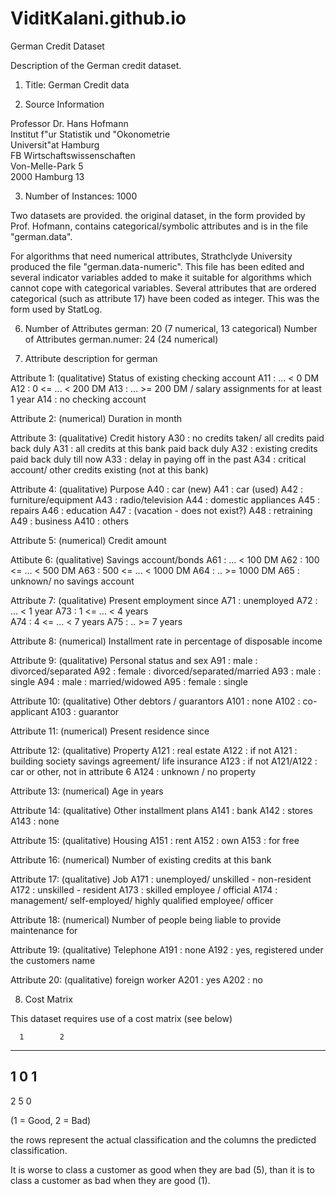 # ViditKalani.github.io
German Credit Dataset

Description of the German credit dataset.

1. Title: German Credit data

2. Source Information

Professor Dr. Hans Hofmann  
Institut f"ur Statistik und "Okonometrie  
Universit"at Hamburg  
FB Wirtschaftswissenschaften  
Von-Melle-Park 5    
2000 Hamburg 13 

3. Number of Instances:  1000

Two datasets are provided.  the original dataset, in the form provided
by Prof. Hofmann, contains categorical/symbolic attributes and
is in the file "german.data".   
 
For algorithms that need numerical attributes, Strathclyde University 
produced the file "german.data-numeric".  This file has been edited 
and several indicator variables added to make it suitable for 
algorithms which cannot cope with categorical variables.   Several
attributes that are ordered categorical (such as attribute 17) have
been coded as integer.    This was the form used by StatLog.


6. Number of Attributes german: 20 (7 numerical, 13 categorical)
   Number of Attributes german.numer: 24 (24 numerical)


7.  Attribute description for german

Attribute 1:  (qualitative)
	       Status of existing checking account
               A11 :      ... <    0 DM
	       A12 : 0 <= ... <  200 DM
	       A13 :      ... >= 200 DM /
		     salary assignments for at least 1 year
               A14 : no checking account

Attribute 2:  (numerical)
	      Duration in month

Attribute 3:  (qualitative)
	      Credit history
	      A30 : no credits taken/
		    all credits paid back duly
              A31 : all credits at this bank paid back duly
	      A32 : existing credits paid back duly till now
              A33 : delay in paying off in the past
	      A34 : critical account/
		    other credits existing (not at this bank)

Attribute 4:  (qualitative)
	      Purpose
	      A40 : car (new)
	      A41 : car (used)
	      A42 : furniture/equipment
	      A43 : radio/television
	      A44 : domestic appliances
	      A45 : repairs
	      A46 : education
	      A47 : (vacation - does not exist?)
	      A48 : retraining
	      A49 : business
	      A410 : others

Attribute 5:  (numerical)
	      Credit amount

Attibute 6:  (qualitative)
	      Savings account/bonds
	      A61 :          ... <  100 DM
	      A62 :   100 <= ... <  500 DM
	      A63 :   500 <= ... < 1000 DM
	      A64 :          .. >= 1000 DM
              A65 :   unknown/ no savings account

Attribute 7:  (qualitative)
	      Present employment since
	      A71 : unemployed
	      A72 :       ... < 1 year
	      A73 : 1  <= ... < 4 years  
	      A74 : 4  <= ... < 7 years
	      A75 :       .. >= 7 years

Attribute 8:  (numerical)
	      Installment rate in percentage of disposable income

Attribute 9:  (qualitative)
	      Personal status and sex
	      A91 : male   : divorced/separated
	      A92 : female : divorced/separated/married
              A93 : male   : single
	      A94 : male   : married/widowed
	      A95 : female : single

Attribute 10: (qualitative)
	      Other debtors / guarantors
	      A101 : none
	      A102 : co-applicant
	      A103 : guarantor

Attribute 11: (numerical)
	      Present residence since

Attribute 12: (qualitative)
	      Property
	      A121 : real estate
	      A122 : if not A121 : building society savings agreement/
				   life insurance
              A123 : if not A121/A122 : car or other, not in attribute 6
	      A124 : unknown / no property

Attribute 13: (numerical)
	      Age in years

Attribute 14: (qualitative)
	      Other installment plans 
	      A141 : bank
	      A142 : stores
	      A143 : none

Attribute 15: (qualitative)
	      Housing
	      A151 : rent
	      A152 : own
	      A153 : for free

Attribute 16: (numerical)
              Number of existing credits at this bank

Attribute 17: (qualitative)
	      Job
	      A171 : unemployed/ unskilled  - non-resident
	      A172 : unskilled - resident
	      A173 : skilled employee / official
	      A174 : management/ self-employed/
		     highly qualified employee/ officer

Attribute 18: (numerical)
	      Number of people being liable to provide maintenance for

Attribute 19: (qualitative)
	      Telephone
	      A191 : none
	      A192 : yes, registered under the customers name

Attribute 20: (qualitative)
	      foreign worker
	      A201 : yes
	      A202 : no



8.  Cost Matrix

This dataset requires use of a cost matrix (see below)


      1        2
----------------------------
  1   0        1
-----------------------
  2   5        0

(1 = Good,  2 = Bad)

the rows represent the actual classification and the columns
the predicted classification.

It is worse to class a customer as good when they are bad (5), 
than it is to class a customer as bad when they are good (1).


